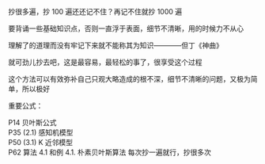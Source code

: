 
抄很多遍，抄 100 遍还还记不住？再记不住就抄 1000 遍  

要背诵一些基础知识点，否则一直浮于表面，细节不清晰，用的时候力不从心  

理解了的道理而没有牢记下来就不能称其为知识————但丁《神曲》  

就可劲儿抄去吧，这是最容易，最轻松的事了，很享受这个过程  

这个方法可以有效弥补自己只观大略造成的根不深，细节不清晰的问题，又极为简单，所以极好  



重要公式：

P14 贝叶斯公式  
P35 (2.1) 感知机模型  
P50 (3.1) K 近邻模型  
P62 算法 4.1 和例 4.1. 朴素贝叶斯算法  每次抄一遍就行，抄很多次  


